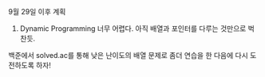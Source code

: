 9월 29일 이후 계획

1. Dynamic Programming 너무 어렵다.
아직 배열과 포인터를 다루는 것만으로 벅찬듯.

백준에서 solved.ac를 통해 낮은 난이도의 배열 문제로 좀더 연습을 한 다음에 다시 도전하도록 하자!
